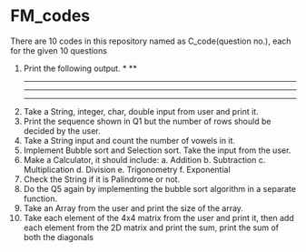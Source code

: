 # FM_codes
There are 10 codes in this repository named as C_code(question no.), each for the given 10 questions 
1. Print the following output.
    *
    **
    ***
    ****
    *****
2. Take a String, integer, char, double input from user and print it.
3. Print the sequence shown in Q1 but the number of rows should be decided by the user.
4. Take a String input and count the number of vowels in it.
5. Implement Bubble sort and Selection sort. Take the input from the user.
6. Make a Calculator, it should include:
       a. Addition
       b. Subtraction
       c. Multiplication
       d. Division
       e. Trigonometry
       f. Exponential
7. Check the String if it is Palindrome or not.
8. Do the Q5 again by implementing the bubble sort algorithm in a separate function.
9. Take an Array from the user and print the size of the array.
10. Take each element of the 4x4 matrix from the user and print it, then add each element
    from the 2D matrix and print the sum, print the sum of both the diagonals
